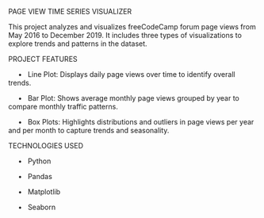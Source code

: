 PAGE VIEW TIME SERIES VISUALIZER

This project analyzes and visualizes freeCodeCamp forum page views from May 2016 to December 2019. 
It includes three types of visualizations to explore trends and patterns in the dataset.



PROJECT FEATURES

     •   Line Plot: Displays daily page views over time to identify overall trends.

     •   Bar Plot: Shows average monthly page views grouped by year to compare monthly traffic patterns.

     •   Box Plots: Highlights distributions and outliers in page views per year and per month to capture trends and seasonality.



TECHNOLOGIES USED

     •   Python
     
     •   Pandas

     •   Matplotlib

     •   Seaborn

